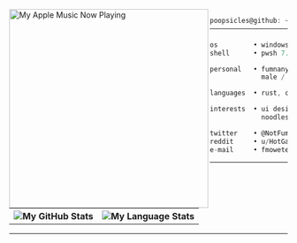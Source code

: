 
<picture>
            <source media="(prefers-color-scheme: dark)" srcset="https://music-profile.rayriffy.com/theme/dark.svg?uid=001032.304f8e246aa643019e63b6bf94f751a2.0953">
            <img alt="My Apple Music Now Playing" src="https://music-profile.rayriffy.com/theme/light.svg?uid=001032.304f8e246aa643019e63b6bf94f751a2.0953" align="left" height=360 />
</picture>

```js
poopsicles@github: ~ $ whoami
──────────────────────────────────────────────────

os         • windows 11 x86_64
shell      • pwsh 7.3.4

personal   • fumnanya kavan mowete / 18yo
             male / lagos, nigeria

languages  • rust, c#, python

interests  • ui design, osdev, indie games
             noodles, soda

twitter    • @NotFumnanya
reddit     • u/HotGarbage1813
e-mail     • fmowete@icloud.com       
```
        
---

<table>
    <tr>
        <th>
        <picture>
            <source media="(prefers-color-scheme: dark)" srcset="https://github-readme-stats.vercel.app/api?username=poopsicles&show_icons=true&count_private=true&include_all_commits=true&theme=dark&show_icons=true&layout=compact&bg_color=00000000&border_color=00000000">
            <img alt="My GitHub Stats" src="https://github-readme-stats.vercel.app/api?username=poopsicles&show_icons=true&count_private=true&include_all_commits=true&theme=light&show_icons=true&layout=compact&bg_color=00000000&border_color=00000000">
</picture>
            <br>
        </th>
        <th>
        <picture>
            <source media="(prefers-color-scheme: dark)" srcset="https://github-readme-stats.quantumlytangled.vercel.app/api/top-langs/?username=poopsicles&layout=compact&theme=dark&bg_color=00000000&hide_border=true&icon_color=00000000&count_private=true">
            <img alt="My Language Stats" src="https://github-readme-stats.quantumlytangled.vercel.app/api/top-langs/?username=poopsicles&layout=compact&theme=light&text_color=434d58&bg_color=00000000&hide_border=true&icon_color=00000000&count_private=true">
</picture>
        </th>
    </tr>
</table>

---
